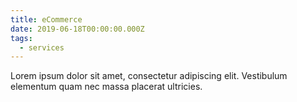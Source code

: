 ```yaml
---
title: eCommerce
date: 2019-06-18T00:00:00.000Z
tags:
  - services
---
```

Lorem ipsum dolor sit amet, consectetur adipiscing elit. Vestibulum elementum quam nec massa placerat ultricies.